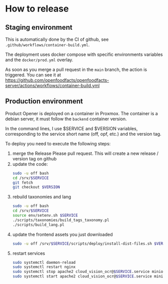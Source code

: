 # How to release

## Staging environment

This is automatically done by the CI of github,
see `.github/workflows/container-build.yml`.

The deployment uses docker compose with specific environments variables
and the `docker/prod.yml` overlay.

As soon as you merge a pull request in the `main` branch,
the action is triggered. You can see it at
https://github.com/openfoodfacts/openfoodfacts-server/actions/workflows/container-build.yml

## Production environment

Product Opener is deployed on a container in Proxmox.
The container is a debian server, it must follow the `backend` container version.

In the command lines, I use $SERVICE and $VERSION variables,
corresponding to the service short name (off, opf, etc.) and the version tag.

To deploy you need to execute the following steps:
1. merge the Release Please pull request.
   This will create a new release / version tag on github
1. update the code:
   ```bash
   sudo -u off bash
   cd /srv/$SERVICE
   git fetch
   git checkout $VERSION
   ```
1. rebuild taxonomies and lang
   ```bash
   sudo -u off bash
   cd /srv/$SERVICE
   source env/setenv.sh $SERVICE
   ./scripts/taxonomies/build_tags_taxonomy.pl
   ./scripts/build_lang.pl
   ```
1. update the frontend assets you just downloaded
   ```bash
   sudo -u off /srv/$SERVICE/scripts/deploy/install-dist-files.sh $VERSION $SERVICE
   ```
1. restart services
   ```bash
   sudo systemctl daemon-reload
   sudo systemctl restart nginx
   sudo systemctl stop apache2 cloud_vision_ocr@$SERVICE.service minion@$SERVICE.service
   sudo systemctl start apache2 cloud_vision_ocr@$SERVICE.service minion@$SERVICE.service
   ```